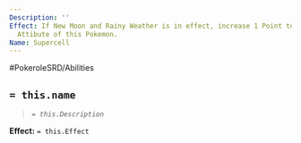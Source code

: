 ```yaml
---
Description: ''
Effect: If New Moon and Rainy Weather is in effect, increase 1 Point to the Special
  Attibute of this Pokemon.
Name: Supercell
---
```


#PokeroleSRD/Abilities

## `= this.name`

> *`= this.Description`*

**Effect:** `= this.Effect`